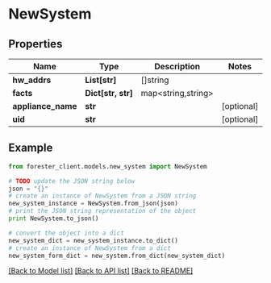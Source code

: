# NewSystem


## Properties

Name | Type | Description | Notes
------------ | ------------- | ------------- | -------------
**hw_addrs** | **List[str]** | []string | 
**facts** | **Dict[str, str]** | map&lt;string,string&gt; | 
**appliance_name** | **str** |  | [optional] 
**uid** | **str** |  | [optional] 

## Example

```python
from forester_client.models.new_system import NewSystem

# TODO update the JSON string below
json = "{}"
# create an instance of NewSystem from a JSON string
new_system_instance = NewSystem.from_json(json)
# print the JSON string representation of the object
print NewSystem.to_json()

# convert the object into a dict
new_system_dict = new_system_instance.to_dict()
# create an instance of NewSystem from a dict
new_system_form_dict = new_system.from_dict(new_system_dict)
```
[[Back to Model list]](../README.md#documentation-for-models) [[Back to API list]](../README.md#documentation-for-api-endpoints) [[Back to README]](../README.md)


